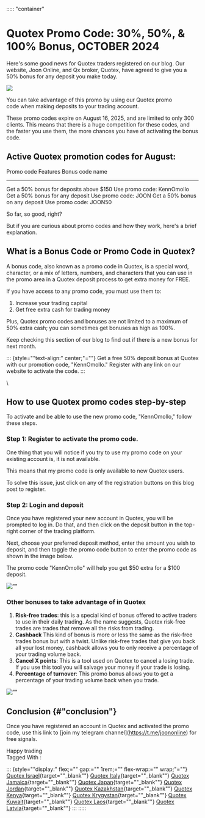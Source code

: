 ::::: \"container\"
# Quotex Promo Code: 30%, 50%, & 100% Bonus, OCTOBER 2024

Here\'s some good news for Quotex traders registered on our blog. Our
website, Joon Online, and Qx broker, Quotex, have agreed to give you a
50% bonus for any deposit you make today.

[![](https://static.quotex.io/files/4_en/300_250.jpg)](https://traff.sbs/brokerqxlid)

You can take advantage of this promo by using our Quotex promo code when
making deposits to your trading account.

These promo codes expire on August 16, 2025, and are limited to only 300
clients. This means that there is a huge competition for these codes,
and the faster you use them, the more chances you have of activating the
bonus code.

## Active Quotex promotion codes for August:

  Promo code Features                        Bonus code name
  ------------------------------------------ ----------------------------
  Get a 50% bonus for deposits above \$150   Use promo code: KennOmollo
  Get a 50% bonus for any deposit            Use promo code: JOON
  Get a 50% bonus on any deposit             Use promo code: JOON50

So far, so good, right?

But if you are curious about promo codes and how they work, here\'s a
brief explanation.

## What is a Bonus Code or Promo Code in Quotex?

A bonus code, also known as a promo code in Quotex, is a special word,
character, or a mix of letters, numbers, and characters that you can use
in the promo area in a Quotex deposit process to get extra money for
FREE.

If you have access to any promo code, you must use them to:

1.  Increase your trading capital
2.  Get free extra cash for trading money

Plus, Quotex promo codes and bonuses are not limited to a maximum of 50%
extra cash; you can sometimes get bonuses as high as 100%.

Keep checking this section of our blog to find out if there is a new
bonus for next month.

::: {style=""text-align:" center;"=""}
Get a free 50% deposit bonus at Quotex with our promotion code,
"KennOmollo." Register with any link on our website to activate the
code.
:::

\

## How to use Quotex promo codes step-by-step

To activate and be able to use the new promo code, "KennOmollo," follow
these steps.

### Step 1: Register to activate the promo code.

One thing that you will notice if you try to use my promo code on your
existing account is, it is not available.

This means that my promo code is only available to new Quotex users.

To solve this issue, just click on any of the registration buttons on
this blog post to register.

### Step 2: Login and deposit

Once you have registered your new account in Quotex, you will be
prompted to log in. Do that, and then click on the deposit button in the
top-right corner of the trading platform.

Next, choose your preferred deposit method, enter the amount you wish to
deposit, and then toggle the promo code button to enter the promo code
as shown in the image below.

The promo code "KennOmollo" will help you get \$50 extra for a \$100
deposit.

![""](\%22quotex-deposit-bonus-joon.png\%22)

### Other bonuses to take advantage of in Quotex

1.  **Risk-free trades**: this is a special kind of bonus offered to
    active traders to use in their daily trading. As the name suggests,
    Quotex risk-free trades are trades that remove all the risks from
    trading.
2.  **Cashback** This kind of bonus is more or less the same as the
    risk-free trades bonus but with a twist. Unlike risk-free trades
    that give you back all your lost money, cashback allows you to only
    receive a percentage of your trading volume back.
3.  **Cancel X points**: This is a tool used on Quotex to cancel a
    losing trade. If you use this tool you will salvage your money if
    your trade is losing.
4.  **Percentage of turnover**: This promo bonus allows you to get a
    percentage of your trading volume back when you trade.

![""](\%22quotex-promo-codes.png\%22)

## Conclusion {#"conclusion"}

Once you have registered an account in Quotex and activated the promo
code, use this link to \[join my telegram
channel\](https://t.me/joononline) for free signals.

Happy trading\
Tagged With :

::: {style=""display:" flex;="" gap:="" 1rem;="" flex-wrap:="" wrap;"=""}
[Quotex
Israel](\%22https://joon.co.ke/tag/quotex-israel/\%22){target=""_blank""}
[Quotex
Italy](\%22https://joon.co.ke/tag/quotex-italy/\%22){target=""_blank""}
[Quotex
Jamaica](\%22https://joon.co.ke/tag/quotex-jamaica/\%22){target=""_blank""}
[Quotex
Japan](\%22https://joon.co.ke/tag/quotex-japan/\%22){target=""_blank""}
[Quotex
Jordan](\%22https://joon.co.ke/tag/quotex-jordan/\%22){target=""_blank""}
[Quotex
Kazakhstan](\%22https://joon.co.ke/tag/quotex-kazakhstan/\%22){target=""_blank""}
[Quotex
Kenya](\%22https://joon.co.ke/tag/quotex-kenya/\%22){target=""_blank""}
[Quotex
Krygystan](\%22https://joon.co.ke/tag/quotex-krygystan/\%22){target=""_blank""}
[Quotex
Kuwait](\%22https://joon.co.ke/tag/quotex-kuwait/\%22){target=""_blank""}
[Quotex
Laos](\%22https://joon.co.ke/tag/quotex-laos/\%22){target=""_blank""}
[Quotex
Latvia](\%22https://joon.co.ke/tag/quotex-latvia/\%22){target=""_blank""}
:::
:::::

